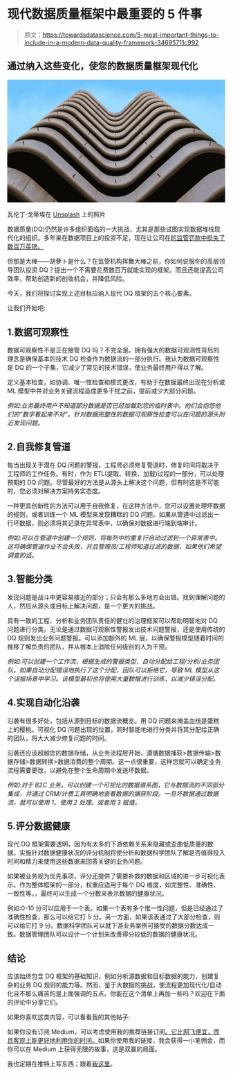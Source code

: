 # 现代数据质量框架中最重要的 5 件事

> 原文：<https://towardsdatascience.com/5-most-important-things-to-include-in-a-modern-data-quality-framework-34695711c992>

## 通过纳入这些变化，使您的数据质量框架现代化

![](img/c4e006d227d4c90d63b34d60ed7cdca0.png)

瓦伦丁·戈蒂埃在 [Unsplash](https://unsplash.com?utm_source=medium&utm_medium=referral) 上的照片

数据质量(DQ)仍然是许多组织面临的一大挑战，尤其是那些试图实现数据堆栈现代化的组织。多年来在数据项目上的投资不足，现在让公司在[的监管罚款中损失了数百万英镑。](https://www.bankingdive.com/news/citi-risk-management-data-governance-OCC-fed/586642/)

但那是大棒——胡萝卜是什么？在监管机构挥舞大棒之前，你如何说服你的高层领导团队投资 DQ？提出一个不需要花费数百万就能实现的框架。而且还能提高公司效率，帮助创造新的创收机会，并降低风险。

今天，我们将探讨实现上述目标应纳入现代 DQ 框架的五个核心要素。

让我们开始吧:

## 1.数据可观察性

数据可观察性不是正在接管 DQ 吗？不完全是。拥有强大的数据可观测性背后的理念是确保基本的技术 DQ 检查作为数据流的一部分执行。我认为数据可观察性是 DQ 的一个子集，它减少了常见的技术错误，使业务最终用户得以了解。

定义基本检查，如协调、唯一性检查和模式更改，有助于在数据最终出现在分析或 ML 模型中并对业务关键流程造成更多干扰之前，提前减少大部分问题。

*例如:业务最终用户不知道部分数据是否已经加载到您的临时表中。他们会抱怨他们的“数字看起来不对”。针对数据完整性的数据可观察性检查可以在问题的源头附近发现问题。*

## 2.自我修复管道

每当出现关于潜在 DQ 问题的警报，工程师必须修复管道时，修复时间将取决于工程师的工作任务。有时，作为 ETL(提取、转换、加载)过程的一部分，可以处理预期的 DQ 问题。尽管最好的方法是从源头上解决这个问题，但有时这是不可能的，您必须对解决方案持务实态度。

一种更具创新性的方法可以用于自我修复，在这种方法中，您可以设置处理坏数据的规则，或者训练一个 ML 模型来发现糟糕的 DQ 问题。如果从管道中过滤出一行坏数据，则必须将其记录在异常表中，以确保对数据进行端到端审计。

*例如:可以在管道中创建一个规则，将每列中的重复行自动过滤到一个异常表中。这将确保管道作业不会失败，并且管理员/工程师知道过滤的数据，如果他们希望调查的话。*

## 3.智能分类

发现问题是战斗中更容易接近的部分；只会有那么多地方会出错。找到理解问题的人，然后从源头或目标上解决问题，是一个更大的挑战。

具有一致的工程、分析和业务团队责任的健壮的治理框架可以帮助明智地对 DQ 问题进行分类。无论是通过数据可观察性警报发出技术问题警报，还是使用传统的 DQ 规则发出业务问题警报。可以添加额外的 ML 层，以确保警报模型随着时间的推移了解负责的团队，并从根本上消除任何级别的人为干预。

*例如:可以创建一个工作流，根据生成的警报类型，自动分配给工程/分析/业务团队。如果自动分配错误地执行了这个分配，团队可以拒绝它，导致 ML 模型从这个误报场景中学习。该模型最初也将使用大量数据进行训练，以减少错误分配。*

## 4.实现自动化沿袭

沿袭有很多好处，包括从源到目标的数据流概览。用 DQ 问题来掩盖血统是蛋糕上的樱桃。可视化 DQ 问题出现的位置，同时智能地进行分类并将其分配给正确的团队，将大大减少修复问题的时间。

沿袭还应该超越您的数据存储，从业务流程层开始，遵循数据捕获>数据传输>数据存储>数据转换>数据消费的整个周期。这一点很重要，这样您就可以确定业务流程需要更改，以避免在整个生命周期中发送坏数据。

*例如:对于 B2C 业务，可以创建一个可视化的数据谱系图，它与数据流的不同部分集成，并通过 CRM/计费工具明确地查看数据的捕获阶段。一旦坏数据通过数据流，就可以使用 1。使用 2 处理。或者用 3 赋值。*

## 5.评分数据健康

现代 DQ 框架需要透明，因为有太多的下游依赖关系来隐藏或歪曲低质量的数据。实施针对数据健康状况的评分机制将使分析和数据科学团队了解是否值得投入时间和精力来使用这些数据来回答关键的业务问题。

如果被业务视为优先事项，评分还提供了需要补救的数据和区域的进一步可视化表示。作为整体框架的一部分，权重应适用于每个 DQ 维度，如完整性、准确性、一致性等。，最终可以生成一个分数来表示数据的健康状况。

例如:0-10 分可以应用于一个表。如果一个表有多个惟一性问题，但是已经通过了准确性检查，那么可以给它打 5 分。另一方面，如果该表通过了大部分检查，则可以给它打 9 分。数据科学团队可以就下游业务案例可接受的数据分数达成一致。数据管理团队可以设计一个计划来改善得分较低的数据的健康状况。

</improve-health-of-your-data-by-using-these-5-scoring-methods-4f3ec1d7c620>  

## 结论

应该始终包含 DQ 框架的基础知识，例如分析源数据和目标数据的能力，创建复杂的业务 DQ 规则的能力等。然而，鉴于大数据的挑战，使流程更加现代化/自动化且不那么痛苦的是上面强调的五点。你能在这个清单上再加一些吗？欢迎在下面的评论中分享它们。

如果你喜欢这类内容，可以看看我的其他帖子:

</top-4-data-quality-mistakes-to-avoid-on-your-legacy-data-stack-32d09f5a02c>  

如果你没有订阅 Medium，可以考虑使用我的推荐链接订阅[。它比网飞便宜，而且客观上能更好地利用你的时间。](https://hanzalaqureshi.medium.com/membership)如果你使用我的链接，我会获得一小笔佣金，而你可以在 Medium 上获得无限的故事，这是双赢的局面。

我也定期在推特上写东西；跟着[我这里](https://twitter.com/hanzalaqureshi_)。